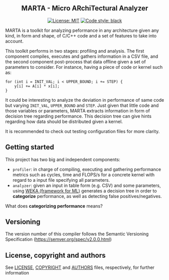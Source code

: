 <h2 align="center">MARTA - Micro ARchiTectural Analyzer</h2>

<p align="center">
<a href="https://github.com/psf/black/blob/master/LICENSE"><img alt="License: MIT" src="https://black.readthedocs.io/en/stable/_static/license.svg"></a>
<a href="https://github.com/psf/black"><img alt="Code style: black" src="https://img.shields.io/badge/code%20style-black-000000.svg"></a>
</p>

MARTA is a toolkit for analyzing peformance in any architecture given any kind,
in form and shape, of C/C++ code and a set of features to take into account.

This toolkit performs in two stages: profiling and analysis. The first component
compiles, executes and gathers information in a CSV file, and the second
component post-process that data offline given a set of parameters to consider.
For instance, having a piece of code or kernel such as:

```
for (int i = INIT_VAL; i < UPPER_BOUND; i += STEP) {
    y[i] += A[i] * x[i];
}
```

It could be interesting to analyze the deviation in performance of same code
but varying `INIT_VAL`, `UPPER_BOUND` and `STEP`. Just given that little code
and those variables or parameters, MARTA extracts information in form of decision tree
regarding performance. This decision tree can give hints regarding how data
should be distributed given a kernel.

It is recommended to check out testing configuration files for more clarity.

## Getting started

This project has two big and independent components:

- `profiler`: in charge of compiling, executing and gathering performance
  metrics such as cycles, time and FLOPS/s for a concrete kernel with regard to
  a input file specifying all parameters.
- `analyzer`: given an input in table form (e.g. CSV) and some parameters,
  using [WEKA (framework for ML)](https://www.cs.waikato.ac.nz/ml/weka/)
  generates a decision tree in order to **categorize** performance,
  as well as detecting false positives/negatives.

What does **categorizing performance** means?

## Versioning

The version number of this compiler follows the Semantic Versioning
Specification (<https://semver.org/spec/v2.0.0.html>)

## License, copyright and authors

See [LICENSE](LICENSE), [COPYRIGHT](COPYRIGHT) and [AUTHORS](AUTHORS) files, respectively, for further information
